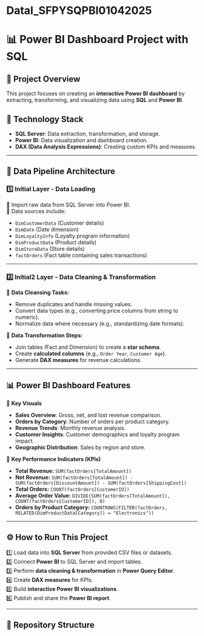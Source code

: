 # DataI_SFPYSQPBI01042025
# 📊 Power BI Dashboard Project with SQL  

## **🚀 Project Overview**  
This project focuses on creating an **interactive Power BI dashboard** by extracting, transforming, and visualizing data using **SQL** and **Power BI**.  

## **🔹 Technology Stack**
- **SQL Server**: Data extraction, transformation, and storage.
- **Power BI**: Data visualization and dashboard creation.
- **DAX (Data Analysis Expressions)**: Creating custom KPIs and measures.

---

## **📌 Data Pipeline Architecture**  

### **1️⃣ Initial Layer - Data Loading**
🔹 Import raw data from SQL Server into Power BI.  
🔹 Data sources include:
   - `DimCustomerData` (Customer details)
   - `DimDate` (Date dimension)
   - `DimLoyaltyInfo` (Loyalty program information)
   - `DimProductData` (Product details)
   - `DimStoreData` (Store details)
   - `factOrders` (Fact table containing sales transactions)

---

### **2️⃣ Initial2 Layer - Data Cleaning & Transformation**
🔹 **Data Cleansing Tasks:**
   - Remove duplicates and handle missing values.
   - Convert data types (e.g., converting price columns from string to numeric).
   - Normalize data where necessary (e.g., standardizing date formats).  

🔹 **Data Transformation Steps:**
   - Join tables (Fact and Dimension) to create a **star schema**.
   - Create **calculated columns** (e.g., `Order Year`, `Customer Age`).
   - Generate **DAX measures** for revenue calculations.

---

## **📊 Power BI Dashboard Features**
🔹 **Key Visuals**
   - **Sales Overview**: Gross, net, and lost revenue comparison.
   - **Orders by Category**: Number of orders per product category.
   - **Revenue Trends**: Monthly revenue analysis.
   - **Customer Insights**: Customer demographics and loyalty program impact.
   - **Geographic Distribution**: Sales by region and store.

🔹 **Key Performance Indicators (KPIs)**
   - **Total Revenue:** `SUM(factOrders[TotalAmount])`
   - **Net Revenue:** `SUM(factOrders[TotalAmount]) - SUM(factOrders[DiscountAmount]) - SUM(factOrders[ShippingCost])`
   - **Total Orders:** `COUNT(factOrders[CustomerID])`
   - **Average Order Value:** `DIVIDE(SUM(factOrders[TotalAmount]), COUNT(factOrders[CustomerID]), 0)`
   - **Orders by Product Category:** `COUNTROWS(FILTER(factOrders, RELATED(DimProductData[Category]) = "Electronics"))`

---

## **⚙️ How to Run This Project**
1️⃣ Load data into **SQL Server** from provided CSV files or datasets.  
2️⃣ Connect **Power BI** to SQL Server and import tables.  
3️⃣ Perform **data cleaning & transformation** in **Power Query Editor**.  
4️⃣ Create **DAX measures** for KPIs.  
5️⃣ Build **interactive Power BI visualizations**.  
6️⃣ Publish and share the **Power BI report**.

---

## **📁 Repository Structure**

